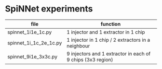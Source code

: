 SpiNNet experiments
===================

file                     | function
-------------------------|-------------------------------------------
spinnet_1i1e_1c.py       | 1 injector and 1 extractor in 1 chip
spinnet_1i_1c_2e_1c.py   | 1 injector in 1 chip / 2 extractors in a neighbour
spinnet_9i1e_3x3c.py     | 9 injectors and 1 extractor in each of 9 chips (3x3 region)
